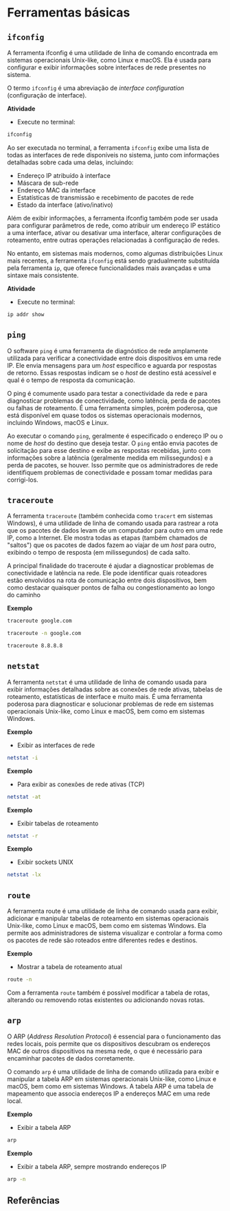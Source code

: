 

# Ferramentas básicas

## `ifconfig`

A ferramenta ifconfig é uma utilidade de linha de comando encontrada em sistemas operacionais Unix-like, como Linux e macOS. Ela é usada para configurar e exibir informações sobre interfaces de rede presentes no sistema.

O termo `ifconfig` é uma abreviação de *interface configuration* (configuração de interface). 

<!-- marp --- -->

**Atividade**
- Execute no terminal:
```bash
ifconfig
```

<!-- marp --- -->

Ao ser executada no terminal, a ferramenta `ifconfig` exibe uma lista de todas as interfaces de rede disponíveis no sistema, junto com informações detalhadas sobre cada uma delas, incluindo:

- Endereço IP atribuído à interface
- Máscara de sub-rede
- Endereço MAC da interface
- Estatísticas de transmissão e recebimento de pacotes de rede
- Estado da interface (ativo/inativo)

<!-- marp --- -->

Além de exibir informações, a ferramenta ifconfig também pode ser usada para configurar parâmetros de rede, como atribuir um endereço IP estático a uma interface, ativar ou desativar uma interface, alterar configurações de roteamento, entre outras operações relacionadas à configuração de redes.

<!-- marp --- -->

No entanto, em sistemas mais modernos, como algumas distribuições Linux mais recentes, a ferramenta `ifconfig` está sendo gradualmente substituída pela ferramenta `ip`, que oferece funcionalidades mais avançadas e uma sintaxe mais consistente.

**Atividade**
- Execute no terminal:
```bash
ip addr show
```

## `ping`


O software `ping` é uma ferramenta de diagnóstico de rede amplamente utilizada para verificar a conectividade entre dois dispositivos em uma rede IP. Ele envia mensagens para um *host* específico e aguarda por respostas de retorno. Essas respostas indicam se o *host* de destino está acessível e qual é o tempo de resposta da comunicação.

<!-- marp --- -->

O ping é comumente usado para testar a conectividade da rede e para diagnosticar problemas de conectividade, como latência, perda de pacotes ou falhas de roteamento. É uma ferramenta simples, porém poderosa, que está disponível em quase todos os sistemas operacionais modernos, incluindo Windows, macOS e Linux.

<!-- marp --- -->

Ao executar o comando `ping`, geralmente é especificado o endereço IP ou o nome de *host* do destino que deseja testar. O `ping` então envia pacotes de solicitação para esse destino e exibe as respostas recebidas, junto com informações sobre a latência (geralmente medida em milissegundos) e a perda de pacotes, se houver. Isso permite que os administradores de rede identifiquem problemas de conectividade e possam tomar medidas para corrigi-los.

## `traceroute`

A ferramenta `traceroute` (também conhecida como `tracert` em sistemas Windows), é uma utilidade de linha de comando usada para rastrear a rota que os pacotes de dados levam de um computador para outro em uma rede IP, como a Internet. Ele mostra todas as etapas (também chamados de "saltos") que os pacotes de dados fazem ao viajar de um *host* para outro, exibindo o tempo de resposta (em milissegundos) de cada salto.

<!-- marp --- -->

A principal finalidade do traceroute é ajudar a diagnosticar problemas de conectividade e latência na rede. Ele pode identificar quais roteadores estão envolvidos na rota de comunicação entre dois dispositivos, bem como destacar quaisquer pontos de falha ou congestionamento ao longo do caminho

**Exemplo**

```bash
traceroute google.com
```

```bash
traceroute -n google.com
```

```bash
traceroute 8.8.8.8
```

## `netstat`


A ferramenta `netstat` é uma utilidade de linha de comando usada para exibir informações detalhadas sobre as conexões de rede ativas, tabelas de roteamento, estatísticas de interface e muito mais. É uma ferramenta poderosa para diagnosticar e solucionar problemas de rede em sistemas operacionais Unix-like, como Linux e macOS, bem como em sistemas Windows.

**Exemplo**
- Exibir as interfaces de rede
```bash
netstat -i
```

**Exemplo**
- Para exibir as conexões de rede ativas (TCP)

```bash
netstat -at
```

**Exemplo**
- Exibir tabelas de roteamento
```bash
netstat -r
```
**Exemplo**
- Exibir sockets UNIX
```bash
netstat -lx
```

## `route`

A ferramenta route é uma utilidade de linha de comando usada para exibir, adicionar e manipular tabelas de roteamento em sistemas operacionais Unix-like, como Linux e macOS, bem como em sistemas Windows. Ela permite aos administradores de sistema visualizar e controlar a forma como os pacotes de rede são roteados entre diferentes redes e destinos.

**Exemplo**
- Mostrar a tabela de roteamento atual
```bash
route -n
```

<!-- marp --- -->

Com a ferramenta `route` também é possível modificar a tabela de rotas, alterando ou removendo rotas existentes ou adicionando novas rotas.

## `arp`

O ARP (*Address Resolution Protocol*) é essencial para o funcionamento das redes locais, pois permite que os dispositivos descubram os endereços MAC de outros dispositivos na mesma rede, o que é necessário para encaminhar pacotes de dados corretamente.

<!-- marp --- -->

O comando `arp` é uma utilidade de linha de comando utilizada para exibir e manipular a tabela ARP em sistemas operacionais Unix-like, como Linux e macOS, bem como em sistemas Windows. A tabela ARP é uma tabela de mapeamento que associa endereços IP a endereços MAC em uma rede local.

**Exemplo**
- Exibir a tabela ARP
```bash
arp
```

**Exemplo**
- Exibir a tabela ARP, sempre mostrando endereços IP
```bash
arp -n
```


## Referências

